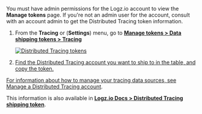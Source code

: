 You must have admin permissions for the Logz.io account to view the **Manage tokens** page. If you're not an admin user for the account, consult with an account admin to get the Distributed Tracing token information. 


   1. From the **Tracing** or  <i class="li li-gear"></i> (**Settings**) menu, go to <a href="https://app.logz.io/#/dashboard/settings/manage-tokens/data-shipping?product=tracing" target ="_blank"> **Manage tokens > Data shipping tokens > Tracing**

      ![Distributed Tracing tokens](https://dytvr9ot2sszz.cloudfront.net/logz-docs/distributed-tracing/tracing-token_sept2021.png)

   1. Find the Distributed Tracing account you want to ship to in the table, and copy the token. 

   For information about how to manage your tracing data sources, see [Manage a Distributed Tracing account](https://docs.logz.io/user-guide/accounts/manage-the-main-account-and-sub-accounts.html#tracing).  

   This information is also available in [**Logz.io Docs > Distributed Tracing shipping token**](https://docs.logz.io/user-guide/accounts/finding-your-tracing-account-token/).